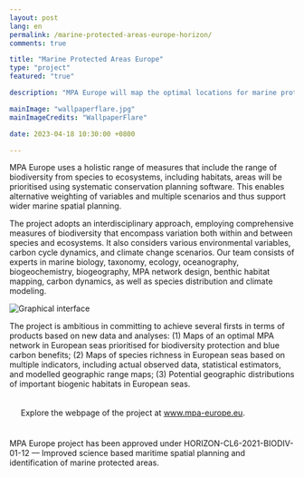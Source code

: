 ```yaml
---
layout: post
lang: en
permalink: /marine-protected-areas-europe-horizon/
comments: true

title: "Marine Protected Areas Europe"
type: "project"
featured: "true"

description: "MPA Europe will map the optimal locations for marine protected areas in European seas."

mainImage: "wallpaperflare.jpg"
mainImageCredits: "WallpaperFlare"

date: 2023-04-18 10:30:00 +0800

---
```


MPA Europe uses a holistic range of measures that include the range of biodiversity from species to ecosystems, including habitats, areas will be prioritised using systematic conservation planning software. This enables alternative weighting of variables and multiple scenarios and thus support wider marine spatial planning. 

The project adopts an interdisciplinary approach, employing comprehensive measures of biodiversity that encompass variation both within and between species and ecosystems. It also considers various environmental variables, carbon cycle dynamics, and climate change scenarios. Our team consists of experts in marine biology, taxonomy, ecology, oceanography, biogeochemistry, biogeography, MPA network design, benthic habitat mapping, carbon dynamics, as well as species distribution and climate modeling.

<img src="{{ site.baseurl }}/assets/images/posts/MPAinfographic-1500x844.png" alt="Graphical interface" style="max-height: 925px;">

The project is ambitious in committing to achieve several firsts in terms of products based on new data and analyses: (1) Maps of an optimal MPA network in European seas prioritised for biodiversity protection and blue carbon benefits; (2) Maps of species richness in European seas based on multiple indicators, including actual observed data, statistical estimators, and modelled geographic range maps; (3) Potential geographic distributions of important biogenic habitats in European seas.

<div style="padding: 20px" class="border-radius-05 bg-gray font-family-secondary font-small text-dark">
Explore the webpage of the project at <a target="_black" href="https://mpa-europe.eu/">www.mpa-europe.eu</a>.
</div>

<br>
MPA Europe project has been approved under HORIZON-CL6-2021-BIODIV-01-12 — Improved science based maritime spatial planning and identification of marine protected areas.
